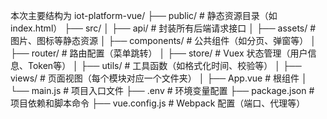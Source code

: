 本次主要结构为
iot-platform-vue/
├── public/               # 静态资源目录（如 index.html）
├── src/
│   ├── api/              # 封装所有后端请求接口
│   ├── assets/           # 图片、图标等静态资源
│   ├── components/       # 公共组件（如分页、弹窗等）
│   ├── router/           # 路由配置（菜单跳转）
│   ├── store/            # Vuex 状态管理（用户信息、Token等）
│   ├── utils/            # 工具函数（如格式化时间、校验等）
│   ├── views/            # 页面视图（每个模块对应一个文件夹）
│   ├── App.vue           # 根组件
│   └── main.js           # 项目入口文件
├── .env                  # 环境变量配置
├── package.json          # 项目依赖和脚本命令
├── vue.config.js         # Webpack 配置（端口、代理等）
